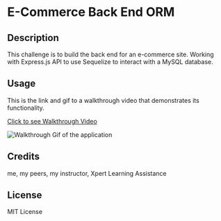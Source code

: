 # E-Commerce Back End ORM

## Description

This challenge is to build the back end for an e-commerce site. Working with Express.js API to use Sequelize to interact with a MySQL database.

## Usage

This is the link and gif to a walkthrough video that demonstrates its functionality.

[Click to see Walkthrough Video]()

![Walkthrough Gif of the application]()

## Credits

me, my peers, my instructor, Xpert Learning Assistance

## License

MIT License
